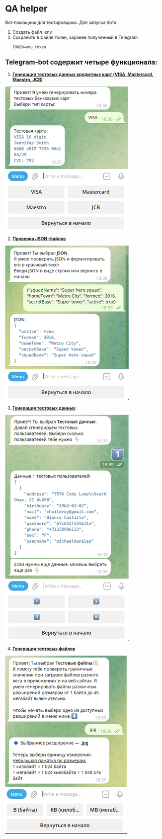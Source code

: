# QA helper
Bot-помощник для тестировщика.
Для запуска бота:
1. Создать файл .env
2. Сохранить в файле токен, заранее полученный в Telegram
   ```
   TOKEN=you_token
   ```

## Telegram-bot содержит четыре функционала:  

1. <ins>**Генерация тестовых данных кредитных карт (VISA, Mastercard, Maestro, JCB)**</ins>

<img title="Cards" src="screenshots/cards.png" alt="Кредитные карты">

2. <ins>**Проверка JSON-файлов**</ins>  

<img title="json" src="screenshots/json.png" alt="json">

3. <ins>**Генерация тестовых данных**</ins>

<img title="json" src="screenshots/data.png" alt="json">

4. <ins>**Генерация тестовых файлов**</ins>

<img title="json" src="screenshots/files.png" alt="json">
